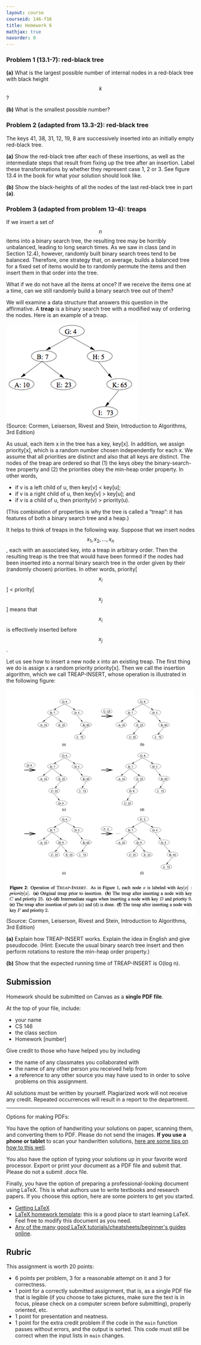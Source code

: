 ```yaml
---
layout: course
courseid: 146-f16
title: Homework 6
mathjax: true
navorder: 0
---
```


### Problem 1 (13.1-7): red-black tree

__(a)__ What is the largest possible number of internal nodes in a red-black tree with black height $$k$$?

__(b)__ What is the smallest possible number?

### Problem 2 (adapted from 13.3-2): red-black tree

The keys 41, 38, 31, 12, 19, 8 are successively inserted into an initially empty red-black tree.

__(a)__ Show the red-black tree after each of these insertions, as well as the intermediate steps that result from fixing up the tree after an insertion. Label these transformations by whether they represent case 1, 2 or 3. See figure 13.4 in the book for what your solution should look like.

__(b)__ Show the black-heights of all the nodes of the last red-black tree in part __(a)__.

### Problem 3 (adapted from problem 13-4): treaps

If we insert a set of $$n$$ items into a binary search tree, the resulting tree may be horribly unbalanced, leading to long search times. As we saw in class (and in Section 12.4), however, randomly built binary search trees tend to be balanced. Therefore, one strategy that, on average, builds a balanced tree for a fixed set of items would be to randomly permute the items and then insert them in that order into the tree.

What if we do not have all the items at once? If we receive the items one at a time, can we still randomly build a binary search tree out of them?

We will examine a data structure that answers this question in the affirmative. A __treap__ is a binary search tree with a modified way of ordering the nodes. Here is an example of a treap.

![](hw05-fig1.png)  
(Source: Cormen, Leiserson, Rivest and Stein, Introduction to Algorithms, 3rd Edition)

As usual, each item x in the tree has a key, key[x]. In addition, we assign priority[x], which is a random number chosen independently for each x. We assume that all priorities are distinct and also that all keys are distinct. The nodes of the treap are ordered so that (1) the keys obey the binary-search-tree property and (2) the priorities obey the min-heap order property. In other words,

* if v is a left child of u, then key[v] < key[u];
* if v is a right child of u, then key[v] > key[u]; and
* if v is a child of u, then priority(v) > priority(u).

(This combination of properties is why the tree is called a “treap”: it has features of both a binary search tree and a heap.)

It helps to think of treaps in the following way. Suppose that we insert nodes $$x_1,x_2,\dots,x_n$$, each with an associated key, into a treap in arbitrary order. Then the resulting treap is the tree that would have been formed if the nodes had been inserted into a normal binary search tree in the order given by their (randomly chosen) priorities. In other words, priority[$$x_i$$] < priority[$$x_j$$] means that $$x_i$$ is effectively inserted before $$x_j$$.

Let us see how to insert a new node x into an existing treap. The first thing we do is assign x a random priority priority[x]. Then we call the insertion algorithm, which we call TREAP-INSERT, whose operation is illustrated in the following figure:

![](hw05-fig2.png)  
(Source: Cormen, Leiserson, Rivest and Stein, Introduction to Algorithms, 3rd Edition)

__(a)__ Explain how TREAP-INSERT works. Explain the idea in English and give pseudocode. (Hint: Execute the usual binary search tree insert and then perform rotations to restore the min-heap order property.)

__(b)__ Show that the expected running time of TREAP-INSERT is O(log n).

## Submission

Homework should be submitted on Canvas as a __single PDF file__.

At the top of your file, include:

* your name
* CS 146
* the class section
* Homework [number]

Give credit to those who have helped you by including

* the name of any classmates you collaborated with
* the name of any other person you received help from
* a reference to any other source you may have used to in order to solve problems on this assignment.

All solutions must be written by yourself. Plagiarized work will not receive any credit. Repeated occurrences will result in a report to the department.

---
Options for making PDFs:

You have the option of handwriting your solutions on paper, scanning them, and converting them to PDF. Please do not send the images.
__If you use a phone or tablet__ to scan your handwritten solutions, [here are some tips on how to this well](http://www.howtogeek.com/209951/the-best-ways-to-scan-a-document-using-your-phone-or-tablet/).

You also have the option of typing your solutions up in your favorite word processor. Export or print your document as a PDF file and submit that. Please do not a submit .docx file.

Finally, you have the option of preparing a professional-looking document using LaTeX. This is what authors use to write textbooks and research papers. If you choose this option, here are some pointers to get you started.

* [Getting LaTeX](https://www.latex-project.org/get/)
* [LaTeX homework template](http://www.jennylam.cc/assets/template.zip): this is a good place to start learning LaTeX. Feel free to modify this document as you need.
* [Any of the many good LaTeX tutorials/cheatsheets/beginner's guides online](https://lmddgtfy.net/?q=Latex%20quickstart).


## Rubric

This assignment is worth 20 points:

* 6 points per problem, 3 for a reasonable attempt on it and 3 for correctness.
* 1 point for a correctly submitted assignment, that is, as a single PDF file that is legible (if you choose to take pictures, make sure the text is in focus, please check on a computer screen before submitting), properly oriented, etc.
* 1 point for presentation and neatness.
* 1 point for the extra credit problem if the code in the `main` function passes without errors, and the output is sorted. This code must still be correct when the input lists in `main` changes.
